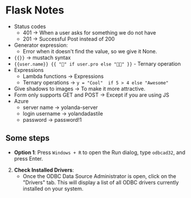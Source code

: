 # Flask Notes
- Status codes
    - 401 -> When a user asks for something we do not have
    - 201 -> Successful Post instead of 200
- Generator expression:
    - Error when it doesn't find the value, so we give it None.
- ```{{}}``` -> mustach syntax
- ```{{user.name}} {{ "🚀" if user.pro else "🎊🎊" }}``` - Ternary operation
- Expressions
    - Lambda functions -> Expressions
    - Ternary operations -> ```y = "Cool"  if 5 > 4 else "Awesome" ```
- Give shadows to images -> To make it more attractive.
- Form only supports GET and POST -> Except if you are using JS
- Azure
    - server name -> yolanda-server
    - login username -> yolandadastile
    - password -> password!1

## Some steps
- **Option 1**: Press `Windows + R` to open the Run dialog, type `odbcad32`, and press Enter.
2. **Check Installed Drivers**:
   - Once the ODBC Data Source Administrator is open, click on the "Drivers" tab. This will display a list of all ODBC drivers currently installed on your system.